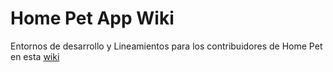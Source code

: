 # Home Pet App Wiki

Entornos de desarrollo y Lineamientos para los contribuidores de Home Pet en esta [wiki](https://github.com/home-pet-dev/homepet-wiki/wiki)

